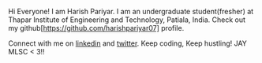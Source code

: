 Hi Everyone! I am Harish Pariyar.
I am an undergraduate student(fresher) at Thapar Institute of Engineering and Technology, Patiala, India.
Check out my github[https://github.com/harishpariyar07] profile.

Connect with me on [linkedin](https://www.linkedin.com/in/harish-pariyar-112b14209/) and [twitter](https://twitter.com/harish_pariyar). Keep coding, Keep hustling!
JAY MLSC < 3!!
